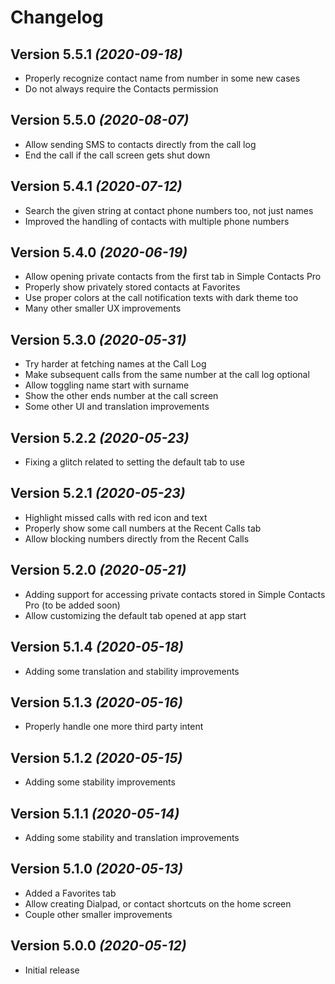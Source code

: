 Changelog
==========

Version 5.5.1 *(2020-09-18)*
----------------------------

 * Properly recognize contact name from number in some new cases
 * Do not always require the Contacts permission

Version 5.5.0 *(2020-08-07)*
----------------------------

 * Allow sending SMS to contacts directly from the call log
 * End the call if the call screen gets shut down

Version 5.4.1 *(2020-07-12)*
----------------------------

 * Search the given string at contact phone numbers too, not just names
 * Improved the handling of contacts with multiple phone numbers

Version 5.4.0 *(2020-06-19)*
----------------------------

 * Allow opening private contacts from the first tab in Simple Contacts Pro
 * Properly show privately stored contacts at Favorites
 * Use proper colors at the call notification texts with dark theme too
 * Many other smaller UX improvements

Version 5.3.0 *(2020-05-31)*
----------------------------

 * Try harder at fetching names at the Call Log
 * Make subsequent calls from the same number at the call log optional
 * Allow toggling name start with surname
 * Show the other ends number at the call screen
 * Some other UI and translation improvements

Version 5.2.2 *(2020-05-23)*
----------------------------

 * Fixing a glitch related to setting the default tab to use

Version 5.2.1 *(2020-05-23)*
----------------------------

 * Highlight missed calls with red icon and text
 * Properly show some call numbers at the Recent Calls tab
 * Allow blocking numbers directly from the Recent Calls

Version 5.2.0 *(2020-05-21)*
----------------------------

 * Adding support for accessing private contacts stored in Simple Contacts Pro (to be added soon)
 * Allow customizing the default tab opened at app start

Version 5.1.4 *(2020-05-18)*
----------------------------

 * Adding some translation and stability improvements

Version 5.1.3 *(2020-05-16)*
----------------------------

 * Properly handle one more third party intent

Version 5.1.2 *(2020-05-15)*
----------------------------

 * Adding some stability improvements

Version 5.1.1 *(2020-05-14)*
----------------------------

 * Adding some stability and translation improvements

Version 5.1.0 *(2020-05-13)*
----------------------------

 * Added a Favorites tab
 * Allow creating Dialpad, or contact shortcuts on the home screen
 * Couple other smaller improvements

Version 5.0.0 *(2020-05-12)*
----------------------------

 * Initial release
